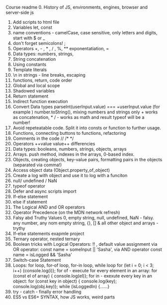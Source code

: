 Course readme
0. History of JS, environments, engines, browser and server-side js
1. Add scripts to html file
2. Variables let, const
3. name conventions - camelCase, case sensitive, only letters and digits, start with $ or _
4. don't forget semicolons! ;
5. Operators +, - , * , / , %, ** exponentatiation, =
6. Data types: numbers, strings, 
7. String concatenation
8. Using constants
9. Template literals
10. \n in strings - line breaks, escaping
11. functions, return, code order
12. Global and local scope
13. Shadowed variables
14. Return statement
15. Indirect function execution
16. Convert Data types parseInt(userInput.value) === +userInput.value (for example )
number.toString(), mixing numbers and strings only + works as concatenation, * / - works as math and result typeof will be a number!
17. Avoid repeteatable code. Split it into consts or function to further usage.
18. Functions, connecting buttons to functions, refactoring
19. Comments in the code //  /*  */ 
20. Operators ++value  value++ differencies 
21. Data types: booleans, numbers, strings, objects, arrays
22. Arrays. push method, indexes in the arrays, 0-based index.
23. Objects, creating objects, key-value pairs, formatting pairs in the objects (separated via comma!)
24. Access object data (Object.property_of_object)
25. Create a log with object and use it to log with a funciton
26. null/ undefined / NaN
27. typeof operator 
28. Defer and async scripts import
29. If-else statement
30. else if statement
31. The Logical AND and OR operators
32. Operator Precedence (on the MDN network refresh)
33. Falsy abd Truthy Values 0, empty string, null, undefined, NaN - falsy. any number, any nom empty string, {}, [] & all other object and arrays - trythy
34. If-else statements exapmle project
35. Ternary operator, nested ternary
36. Boolean tricks with Logical Operators: !! , default value assignment via OR operator: const name = someInput || 'Sasha', via AND operator 
const name = isLogged && 'Sasha'
37. Switch-case Statement
38. Loops: for loop, for-of loop, for-in loop, while loop
    for (let i = 0; i < 3; i++) {console.log(i)};
    for of - execute for every element in an array: for (const el of array) { console.log(el)};
    for in - exexute every key in an object: for (const key in object) { console.log(key); console.log(obj.key)};
    while (isLoggedIn) {......}
39. try - catch - finally  error handling
40. ES5 vs ES6+ SYNTAX, how JS works, weird parts